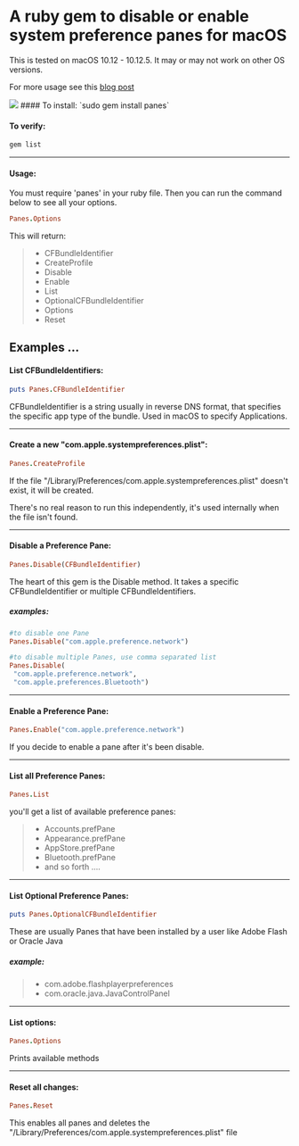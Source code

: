 # A ruby gem to disable or enable system preference panes for macOS

This is tested on macOS 10.12 - 10.12.5. It may or may not work on other OS versions.


For more usage see this
[blog post](https://redlinetech.wordpress.com/2017/06/21/disable-system-preference-panes-in-macos/)

<img src="https://redlinetech.files.wordpress.com/2017/06/disabled.png?w=625">
#### To install:
`sudo gem install panes`

#### To verify:
```bash
gem list
```

---
#### Usage:
You must require 'panes' in your ruby file. Then you can run the command below to see all your options.
```ruby
Panes.Options
```
This will return:
> - CFBundleIdentifier
> - CreateProfile
> - Disable
> - Enable
> - List
> - OptionalCFBundleIdentifier
> - Options
> - Reset

## Examples ...

#### List CFBundleIdentifiers:

```ruby
puts Panes.CFBundleIdentifier
```
CFBundleIdentifier is a string usually in reverse DNS format, that specifies the specific app type of the bundle. Used in macOS to specify Applications.

---
#### Create a new "com.apple.systempreferences.plist":
```ruby
Panes.CreateProfile
```
If the file "/Library/Preferences/com.apple.systempreferences.plist" doesn't exist, it will be created.

There's no real reason to run this independently, it's used internally when the file isn't found.

---
#### Disable a Preference Pane:

``` ruby
Panes.Disable(CFBundleIdentifier)
```
The heart of this gem is the Disable method. It takes a specific CFBundleIdentifier or multiple CFBundleIdentifiers.
##### examples:
```ruby
#to disable one Pane
Panes.Disable("com.apple.preference.network")
```
```ruby
#to disable multiple Panes, use comma separated list
Panes.Disable(
 "com.apple.preference.network",
 "com.apple.preferences.Bluetooth")
```
---
#### Enable a Preference Pane:
```ruby
Panes.Enable("com.apple.preference.network")
```
If you decide to enable a pane after it's been disable.

---
#### List all Preference Panes:
```ruby
Panes.List
```
you'll get a list of available preference panes:
> - Accounts.prefPane
> - Appearance.prefPane
> - AppStore.prefPane
> - Bluetooth.prefPane
> - and so forth ....

---
#### List Optional Preference Panes:
```ruby
puts Panes.OptionalCFBundleIdentifier
```
These are usually Panes that have been installed by a user like Adobe Flash or Oracle Java

  ##### example:
> - com.adobe.flashplayerpreferences
> - com.oracle.java.JavaControlPanel

---
#### List options:
```ruby
Panes.Options
```
Prints available methods

---
#### Reset all changes:
```ruby
Panes.Reset
```
This enables all panes and deletes the "/Library/Preferences/com.apple.systempreferences.plist" file
